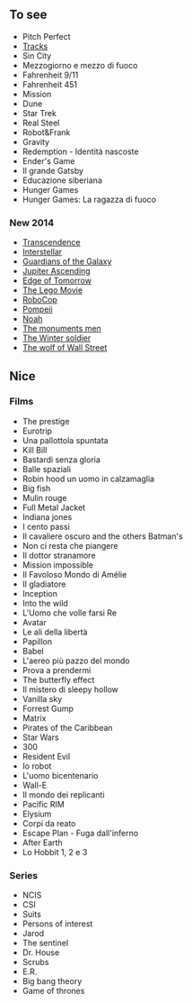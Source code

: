 <!-- 
.. link: 
.. description: 
.. tags: 
.. date: 2013/08/29 14:51:28
.. title: Films
.. slug: films
-->

## To see

* Pitch Perfect
* [Tracks](http://en.wikipedia.org/wiki/Tracks_(2013_film))
* Sin City
* Mezzogiorno e mezzo di fuoco
* Fahrenheit 9/11 
* Fahrenheit 451
* Mission
* Dune
* Star Trek
* Real Steel
* Robot&Frank
* Gravity
* Redemption - Identità nascoste
* Ender's Game
* Il grande Gatsby
* Educazione siberiana
* Hunger Games
* Hunger Games: La ragazza di fuoco

### New 2014    

* [Transcendence](http://en.wikipedia.org/wiki/Transcendence_(2014_film))
* [Interstellar](http://en.wikipedia.org/wiki/Interstellar_(film))
* [Guardians of the Galaxy](http://en.wikipedia.org/wiki/Guardians_of_the_Galaxy_(film))
* [Jupiter Ascending](http://en.wikipedia.org/wiki/Jupiter_Ascending)
* [Edge of Tomorrow](http://en.wikipedia.org/wiki/Edge_of_Tomorrow_(film))
* [The Lego Movie](http://en.wikipedia.org/wiki/The_Lego_Movie)
* [RoboCop](http://en.wikipedia.org/wiki/RoboCop_(2014_film))
* [Pompeii](http://en.wikipedia.org/wiki/Pompeii_(2014_film))
* [Noah](http://en.wikipedia.org/wiki/Noah_(film))
* [The monuments men](http://en.wikipedia.org/wiki/The_Monuments_Men)
* [The Winter soldier](http://en.wikipedia.org/wiki/Captain_America:_The_Winter_Soldier)
* [The wolf of Wall Street](http://en.wikipedia.org/wiki/The_Wolf_of_Wall_Street_(2013_film))

## Nice


### Films

* The prestige
* Eurotrip
* Una pallottola spuntata
* Kill Bill
* Bastardi senza gloria
* Balle spaziali
* Robin hood un uomo in calzamaglia
* Big fish
* Mulin rouge
* Full Metal Jacket 
* Indiana jones
* I cento passi
* Il cavaliere oscuro and the others Batman's
* Non ci resta che piangere
* Il dottor stranamore
* Mission impossible
* Il Favoloso Mondo di Amélie
* Il gladiatore
* Inception
* Into the wild
* L'Uomo che volle farsi Re
* Avatar
* Le ali della libertà
* Papillon
* Babel
* L'aereo più pazzo del mondo
* Prova a prendermi
* The butterfly effect
* Il mistero di sleepy hollow
* Vanilla sky
* Forrest Gump
* Matrix
* Pirates of the Caribbean
* Star Wars
* 300
* Resident Evil
* Io robot
* L'uomo bicentenario
* Wall-E
* Il mondo dei replicanti
* Pacific RIM
* Elysium
* Corpi da reato
* Escape Plan - Fuga dall'inferno
* After Earth
* Lo Hobbit 1, 2 e 3

### Series

* NCIS
* CSI
* Suits
* Persons of interest
* Jarod
* The sentinel
* Dr. House
* Scrubs
* E.R. 
* Big bang theory
* Game of thrones





